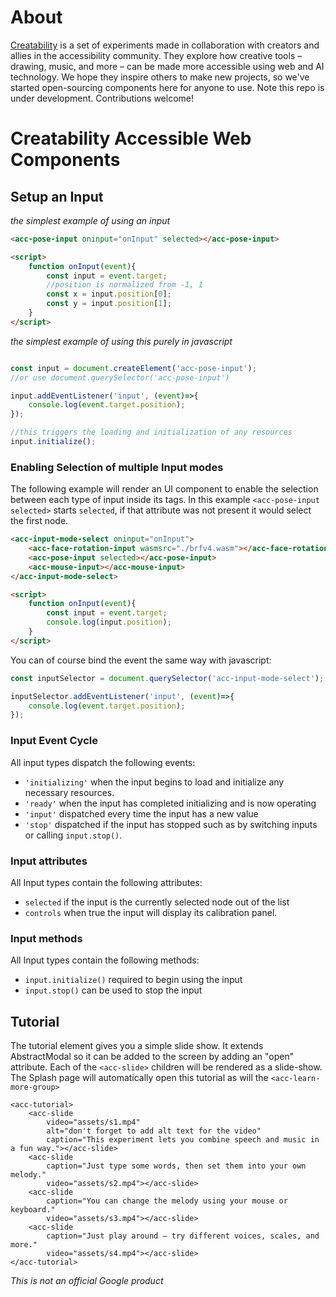 # About

[Creatability](https://experiments.withgoogle.com/collection/creatability) is a set of experiments made in collaboration with creators and allies in the accessibility community. They explore how creative tools – drawing, music, and more – can be made more accessible using web and AI technology. We hope they inspire others to make new projects, so we've started open-sourcing components here for anyone to use. Note this repo is under development. Contributions welcome!


# Creatability Accessible Web Components


## Setup an Input

_the simplest example of using an input_
```html
<acc-pose-input oninput="onInput" selected></acc-pose-input>

<script>
    function onInput(event){
        const input = event.target;
        //position is normalized from -1, 1
        const x = input.position[0];
        const y = input.position[1];
    }
</script>
```

_the simplest example of using this purely in javascript_
```js

const input = document.createElement('acc-pose-input');
//or use document.querySelector('acc-pose-input')

input.addEventListener('input', (event)=>{
    console.log(event.target.position);
});

//this triggers the loading and initialization of any resources
input.initialize();

```


### Enabling Selection of multiple Input modes

The following example will render an UI component to enable the selection between each type of input inside its tags.
In this example `<acc-pose-input selected>` starts `selected`, if that attribute was not present it would select the first node.
```html
<acc-input-mode-select oninput="onInput">
    <acc-face-rotation-input wasmsrc="./brfv4.wasm"></acc-face-rotation-input>
    <acc-pose-input selected></acc-pose-input>
    <acc-mouse-input></acc-mouse-input>
</acc-input-mode-select>

<script>
    function onInput(event){
        const input = event.target;
        console.log(input.position);
    }
</script>
```

You can of course bind the event the same way with javascript:
```js
const inputSelector = document.querySelector('acc-input-mode-select');

inputSelector.addEventListener('input', (event)=>{
    console.log(event.target.position);
});
```


### Input Event Cycle
All input types dispatch the following events:

* `'initializing'` when the input begins to load and initialize any necessary resources.
* `'ready'` when the input has completed initializing and is now operating
* `'input'` dispatched every time the input has a new value
* `'stop'` dispatched if the input has stopped such as by switching inputs or calling `input.stop()`.


### Input attributes
All Input types contain the following attributes:

* `selected` if the input is the currently selected node out of the list
* `controls` when true the input will display its calibration panel.


### Input methods
All Input types contain the following methods:

* `input.initialize()` required to begin using the input
* `input.stop()` can be used to stop the input


## Tutorial

The tutorial element gives you a simple slide show. It extends AbstractModal so it can be added to the screen by adding an "open" attribute. Each of the `<acc-slide>` children will be rendered as a slide-show. The Splash page will automatically open this tutorial as will the `<acc-learn-more-group>`

```
<acc-tutorial>
    <acc-slide
        video="assets/s1.mp4"
        alt="don't forget to add alt text for the video"
        caption="This experiment lets you combine speech and music in a fun way."></acc-slide>
    <acc-slide
        caption="Just type some words, then set them into your own melody."
        video="assets/s2.mp4"></acc-slide>
    <acc-slide
        caption="You can change the melody using your mouse or keyboard."
        video="assets/s3.mp4"></acc-slide>
    <acc-slide
        caption="Just play around – try different voices, scales, and more."
        video="assets/s4.mp4"></acc-slide>
</acc-tutorial>
```




_This is not an official Google product_



